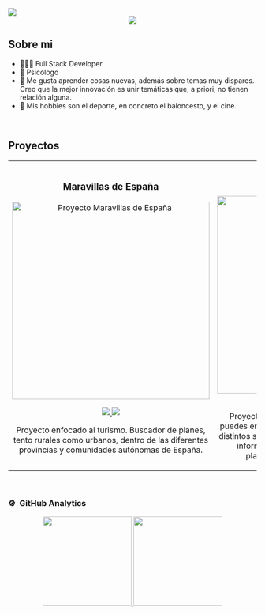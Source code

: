 
<img src="https://i.postimg.cc/m2Y8829G/Professional-Linked-In-Banner-1.png">

<div align="center">
<a href="https://www.linkedin.com/in/sergio-ruiz-de-leon/" target="_blank">
<img src="https://img.shields.io/badge/LinkedIn-0077B5?style=for-the-badge&logo=linkedin&logoColor=white">
</a>
</div>

## Sobre mi

- 🧑🏻‍💻 Full Stack Developer
- 🧠 Psicólogo
- 📖 Me gusta aprender cosas nuevas, además sobre temas muy dispares. Creo que la mejor innovación es unir temáticas que, a priori, no tienen relación alguna.
- 🏀 Mis hobbies son el deporte, en concreto el baloncesto, y el cine.
<br>

## Proyectos
<table>
<tr>
<td width="50%">
<h3 align="center">Maravillas de España</h3>
<div align="center">
<a href="https://github.com/sruizdeleon/maravillas-espana-front" target="_blank"><img src="https://i.postimg.cc/7hWNppmS/car-tula-maravillas-de-espana.png" width="400" alt="Proyecto Maravillas de España"></a>
<p>
<a href="https://github.com/sruizdeleon/maravillas-espana-front" target="_blank">
<img src="https://img.shields.io/badge/FRONTEND-2b9ac3?style=for-the-badge&logo=github&logoColor=white">
</a>
<a href="https://github.com/sruizdeleon/maravillas-espana-back" target="_blank">
<img src="https://img.shields.io/badge/BACKEND-0b4d7c?style=for-the-badge&logo=github&logoColor=white">
</a>
</p>
<p>Proyecto enfocado al turismo. Buscador de planes, tento rurales como urbanos, dentro de las diferentes provincias y comunidades autónomas de España.</p>
</div>
                                                                                      
</td>

<td width="50%">
<h3 align="center">Play Me</h3>
<div align="center">                                       
<a href="https://github.com/sruizdeleon/react_final_project" target="_blank"><img src="https://i.postimg.cc/Wbd8M118/car-tula-play-me.png" width="400" alt="Proyecto Play Me"></a>
<br>
<div align="center">
<a href="https://github.com/sruizdeleon/react_final_project/tree/main/frontend" target="_blank">
<img src="https://img.shields.io/badge/FRONTEND-2b9ac3?style=for-the-badge&logo=github&logoColor=white">
</a>
<a href="https://github.com/sruizdeleon/react_final_project/tree/main/backend" target="_blank">
<img src="https://img.shields.io/badge/BACKEND-0b4d7c?style=for-the-badge&logo=github&logoColor=white">
</a>
</div>
</p>Proyecto de cinematográfico. Buscador donde puedes encontrar todas las películas y series de los distintos servicios de streaming. Se puede consultar información de la misma, así como, en qué plataforma se encuentran publicadas.</p>
</div>                                                             
</table>                                                                                 
</div>
<br>

### ⚙️ &nbsp;GitHub Analytics

<p align="center">
<a href="https://github.com/sruizdeleon">
  <img height="180em" src="https://github-readme-stats-eight-theta.vercel.app/api?username=sruizdeleon&show_icons=true&theme=algolia&include_all_commits=true&count_private=true"/>
  <img height="180em" src="https://github-readme-stats-eight-theta.vercel.app/api/top-langs/?username=sruizdeleon&layout=compact&langs_count=8&theme=algolia"/>
</a>
</p>
